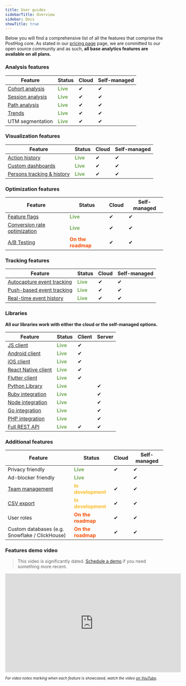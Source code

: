```yaml
---
title: User guides
sidebarTitle: Overview
sidebar: Docs
showTitle: true
---
```


Below you will find a comprehensive list of all the features that comprise the PostHog core. As stated in our [pricing page](/pricing) page, we are committed to our open source community and as such, **all base analytics features are available on all plans.**

### Analysis features

| Feature                                     | Status                                       | Cloud | Self-managed |
| ------------------------------------------- | -------------------------------------------- | ----- | ------------ |
| [Cohort analysis](/docs/user-guides/cohorts)   | <span style="color: #71AA55">**Live**</span> | ✔     | ✔            |
| [Session analysis](/docs/user-guides/sessions) | <span style="color: #71AA55">**Live**</span> | ✔     | ✔            |
| [Path analysis](/docs/user-guides/paths)       | <span style="color: #71AA55">**Live**</span> | ✔     | ✔            |
| [Trends](/docs/user-guides/trends)             | <span style="color: #71AA55">**Live**</span> | ✔     | ✔            |
| UTM segmentation                            | <span style="color: #71AA55">**Live**</span> | ✔     | ✔            |

### Visualization features

| Feature                                         | Status                                       | Cloud | Self-managed |
| ----------------------------------------------- | -------------------------------------------- | ----- | ------------ |
| [Action history](/docs/user-guides/actions)        | <span style="color: #71AA55">**Live**</span> | ✔     | ✔            |
| [Custom dashboards](/docs/user-guides/dashboards)  | <span style="color: #71AA55">**Live**</span> | ✔     | ✔            |
| [Persons tracking & history](/docs/user-guides/persons) | <span style="color: #71AA55">**Live**</span> | ✔     | ✔            |

### Optimization features

| Feature                                                      | Status                                                 | Cloud | Self-managed |
| ------------------------------------------------------------ | ------------------------------------------------------ | ----- | ------------ |
| [Feature flags](/docs/user-guides/feature-flags)                | <span style="color: #71AA55">**Live**</span>           | ✔     | ✔            |
| [Conversion rate optimization](/docs/user-guides/funnels)       | <span style="color: #71AA55">**Live**</span>           | ✔     | ✔            |
| [A/B Testing](https://github.com/PostHog/posthog/issues/182) | <span style="color: #F54E00">**On the roadmap**</span> | ✔     | ✔            |

### Tracking features

| Feature                                                                        | Status                                       | Cloud | Self-managed |
| ------------------------------------------------------------------------------ | -------------------------------------------- | ----- | ------------ |
| [Autocapture event tracking](/docs/user-guides/events#autocapture-event-tracking) | <span style="color: #71AA55">**Live**</span> | ✔     | ✔            |
| [Push-based event tracking](/docs/user-guides/events#push-based-event-tracking)   | <span style="color: #71AA55">**Live**</span> | ✔     | ✔            |
| [Real-time event history](/docs/user-guides/events#live-events)                   | <span style="color: #71AA55">**Live**</span> | ✔     | ✔            |

### Libraries

**All our libraries work with either the cloud or the self-managed options.**

| Feature                                                            | Status                                       | Client | Server |
| ------------------------------------------------------------------ | -------------------------------------------- | ------ | ------ |
| [JS client](/docs/integrate/client/js)                     | <span style="color: #71AA55">**Live**</span> | ✔      |        |
| [Android client](/docs/integrate/client/android)           | <span style="color: #71AA55">**Live**</span> | ✔      |        |
| [iOS client](/docs/integrate/client/ios)                   | <span style="color: #71AA55">**Live**</span> | ✔      |        |
| [React Native client](/docs/integrate/client/react-native) | <span style="color: #71AA55">**Live**</span> | ✔      |        |
| [Flutter client](/docs/integrate/client/flutter)           | <span style="color: #71AA55">**Live**</span> | ✔      |        |
| [Python Library](/docs/integrate/server/python)        | <span style="color: #71AA55">**Live**</span> |        | ✔      |
| [Ruby integration](/docs/integrate/server/ruby)            | <span style="color: #71AA55">**Live**</span> |        | ✔      |
| [Node integration](/docs/integrate/server/node)            | <span style="color: #71AA55">**Live**</span> |        | ✔      |
| [Go integration](/docs/integrate/server/go)                | <span style="color: #71AA55">**Live**</span> |        | ✔      |
| [PHP integration](/docs/integrate/server/php)              | <span style="color: #71AA55">**Live**</span> |        | ✔      |
| [Full REST API](/docs/api/overview)                            | <span style="color: #71AA55">**Live**</span> | ✔      | ✔      |

### Additional features

| Feature                                                          | Status                                                 | Cloud | Self-managed |
| ---------------------------------------------------------------- | ------------------------------------------------------ | ----- | ------------ |
| Privacy friendly                                                 | <span style="color: #71AA55">**Live**</span>           | ✔     | ✔            |
| Ad-blocker friendly                                              | <span style="color: #71AA55">**Live**</span>           |       | ✔            |
| [Team management](https://github.com/PostHog/posthog/issues/260) | <span style="color: #F9BD2B">**In development**</span> | ✔     | ✔            |
| [CSV export](https://github.com/PostHog/posthog/issues/724)      | <span style="color: #F9BD2B">**In development**</span> | ✔     | ✔            |
| User roles                                                       | <span style="color: #F54E00">**On the roadmap**</span> | ✔     | ✔            |
| Custom databases (e.g. Snowflake / ClickHouse)                   | <span style="color: #F54E00">**On the roadmap**</span> | ✔     | ✔            |


### Features demo video

> This video is significantly dated. [Schedule a demo](../book-a-demo) if you need something more recent.

<span class="centered">

<iframe width="560" height="315" src="https://www.youtube.com/embed/aUILrrrlu50" frameborder="0" allow="accelerometer; autoplay; clipboard-write; encrypted-media; gyroscope; picture-in-picture" allowfullscreen></iframe>

</span>

<br />

<small class="centered">

_For video notes marking when each feature is showcased, watch the video [on YouTube](https://www.youtube.com/watch?v=aUILrrrlu50)._

</small>